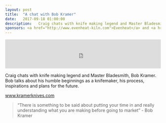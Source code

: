 ```yaml
---
layout: post
title:  "A chat with Bob Kramer"
date:   2017-09-18 01:00:00
description:   Craig chats with knife making legend and Master Bladesmith, Bob Kramer. Bob talks about his humble beginnings as a knifemaker, his process, inspirations and plans for the future.
sponsors: <a href="http://www.evenheat-kiln.com">Evenheat</a> and <a href="http://www.tormek.com">Tormek</a>
---
```



<iframe frameborder='0' height='94px' scrolling='no' seamless src='https://simplecast.com/e/86271?style=medium-light' width='100%'></iframe>

Craig chats with knife making legend and Master Bladesmith, Bob Kramer. Bob talks about his humble beginnings as a knifemaker, his process, inspirations and plans for the future.

 <a href="http://kramerknives.com" target="_blank">www.kramerknives.com</a> 

<blockquote class="largeQuote">“There is something to be said about putting your time in and really understanding what you are making before going to market” - Bob Kramer</blockquote>




